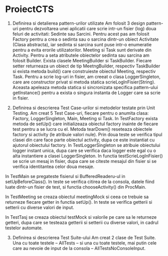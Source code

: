 # ProiectCTS

1.	Definirea si detalierea pattern-urilor utilizate
Am folosit 3 design pattern-uri pentru dezvoltarea unei aplicatii care scrie intr-un fisier (log) doua feluri de activitati: 
Sedinte sau Sarcini. Pentru acest pas am folosit Factory pentru a crea o sedinta sau o sarcina dintr-un obiect Activitate 
(Clasa abstracta), iar sedinta si sarcina sunt puse intr-o enumeratie pentru a evita erorile utilizatorilor. Meeting si Task 
sunt derivate din Activity.
Pentru a seta atributele obiectelor sedinta sau sarcina am folosit Builder. Exista clasele MeetingBuilder si TaskBuilder. 
Fiecare setter returneaza un obiect de tip MeetngBuilder, respectiv TaskBuilder si exista metoda build() care construieste 
obiectul Meeting, respectiv Task. 
Pentru a scrie log-uri in fisier, am creeat o clasa LoggerSingleton, care are constructor privat si metoda statica 
scrieLogInFisier(String). Aceasta apeleaza metoda statica si sincronizata specifica pattern-ului getInstance() pentru a 
exista o singura instanta de Logger care sa scrie in fisier.

2.	Definirea si descrierea Test Case-urilor si metodelor testate prin Unit Testing.
Am creat 5 Test Case-uri, fiecare pentru o anumita clasa: Factory, LoggerSingleton, Main, Meeting si Task. In TestFactory 
exista metoda de setUp() care initializeaza obiectul factory inainte de fiecare test pentru a se lucra cu el. 
Metoda tearDown() reseteaza obiectele factory si activity (le atribuie valori nule). Prin doua teste se verifica 
tipul clasei din care face parte obiectul activity, dupa ce este instantiat cu ajutorul obiectului factory.
In TestLoggerSingleton se atribuie obiectului logger instant unica, dupa care se verifica daca logger este egal cu o 
alta instantiere a clasei LoggerSingleton. In functia testScrieLogInFisier() se scrie un mesaj in fisier, dupa care se 
citeste mesajul din fisier si se verifica identitantea celor doua mesaje. 

In TestMain se pregateste fisierul si BufferedReaderu-ul in setUpBeforeClass(). In teste se verifica citirea de la 
consola, datele fiind luate dintr-un fisier de test, si functia chooseActivity() din ProcMain.

In TestMeeting se creaza obiectul meetingMock si ceea ce trebuie sa returneze fiecare getter in functia setUp().
In teste se verifica getterii si setterii cu diverse valori de input.

In TestTasj se creaza obiectul testMock si valorile pe care sa le returneze getteri, dupa care se testeaza getterii
si setterii cu diverse valori, in cadrul testelor automate.

3.	Definirea si descrierea Test Suite-ului
Am creat 2 clase de Test Suite. Una cu toate testele – AllTests – si una cu toate testele, mai putin cele care au 
nevoie de input de la consola – AllTestsNoConsoleInput.

